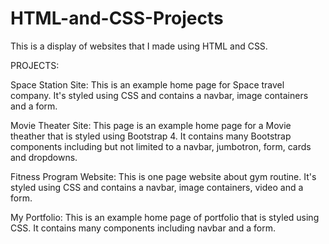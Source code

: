 # HTML-and-CSS-Projects

This is a display of websites that I made using HTML and CSS.

PROJECTS:

Space Station Site: This is an example home page for Space travel company. It's styled using CSS and contains a navbar, image containers and a form.

Movie Theater Site: This page is an example home page for a Movie theather that is styled using Bootstrap 4. It contains many Bootstrap components including but not limited to a navbar, jumbotron, form, cards and dropdowns.

Fitness Program Website: This is one page website about gym routine. It's styled using CSS and contains a navbar, image containers, video and a form.

My Portfolio: This is an example home page of portfolio that is styled using CSS. It contains many components including navbar and a form.
